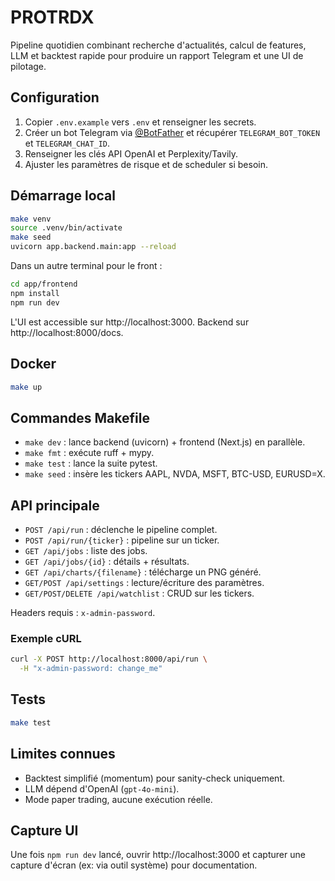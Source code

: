 # PROTRDX

Pipeline quotidien combinant recherche d'actualités, calcul de features, LLM et backtest rapide pour produire un rapport Telegram et une UI de pilotage.

## Configuration

1. Copier `.env.example` vers `.env` et renseigner les secrets.
2. Créer un bot Telegram via [@BotFather](https://core.telegram.org/bots#botfather) et récupérer `TELEGRAM_BOT_TOKEN` et `TELEGRAM_CHAT_ID`.
3. Renseigner les clés API OpenAI et Perplexity/Tavily.
4. Ajuster les paramètres de risque et de scheduler si besoin.

## Démarrage local

```bash
make venv
source .venv/bin/activate
make seed
uvicorn app.backend.main:app --reload
```

Dans un autre terminal pour le front :

```bash
cd app/frontend
npm install
npm run dev
```

L'UI est accessible sur http://localhost:3000. Backend sur http://localhost:8000/docs.

## Docker

```bash
make up
```

## Commandes Makefile

- `make dev` : lance backend (uvicorn) + frontend (Next.js) en parallèle.
- `make fmt` : exécute ruff + mypy.
- `make test` : lance la suite pytest.
- `make seed` : insère les tickers AAPL, NVDA, MSFT, BTC-USD, EURUSD=X.

## API principale

- `POST /api/run` : déclenche le pipeline complet.
- `POST /api/run/{ticker}` : pipeline sur un ticker.
- `GET /api/jobs` : liste des jobs.
- `GET /api/jobs/{id}` : détails + résultats.
- `GET /api/charts/{filename}` : télécharge un PNG généré.
- `GET/POST /api/settings` : lecture/écriture des paramètres.
- `GET/POST/DELETE /api/watchlist` : CRUD sur les tickers.

Headers requis : `x-admin-password`.

### Exemple cURL

```bash
curl -X POST http://localhost:8000/api/run \
  -H "x-admin-password: change_me"
```

## Tests

```bash
make test
```

## Limites connues

- Backtest simplifié (momentum) pour sanity-check uniquement.
- LLM dépend d'OpenAI (`gpt-4o-mini`).
- Mode paper trading, aucune exécution réelle.

## Capture UI

Une fois `npm run dev` lancé, ouvrir http://localhost:3000 et capturer une capture d'écran (ex: via outil système) pour documentation.
